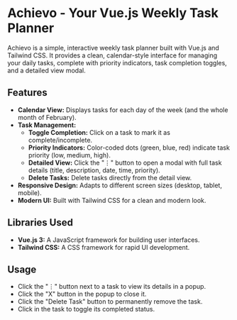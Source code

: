 # Achievo - Your Vue.js Weekly Task Planner

Achievo is a simple, interactive weekly task planner built with Vue.js and Tailwind CSS. It provides a clean, calendar-style interface for managing your daily tasks, complete with priority indicators, task completion toggles, and a detailed view modal.

## Features

*   **Calendar View:** Displays tasks for each day of the week (and the whole month of February).
*   **Task Management:**
    *   **Toggle Completion:** Click on a task to mark it as complete/incomplete.
    *   **Priority Indicators:** Color-coded dots (green, blue, red) indicate task priority (low, medium, high).
    *   **Detailed View:** Click the "⋮" button to open a modal with full task details (title, description, date, time, priority).
    *   **Delete Tasks:** Delete tasks directly from the detail view.
*   **Responsive Design:** Adapts to different screen sizes (desktop, tablet, mobile).
*   **Modern UI:** Built with Tailwind CSS for a clean and modern look.

## Libraries Used

*   **Vue.js 3:** A JavaScript framework for building user interfaces.
*   **Tailwind CSS:** A CSS framework for rapid UI development.

## Usage
* Click the "⋮" button next to a task to view its details in a popup.
* Click the "X" button in the popup to close it.
* Click the "Delete Task" button to permanently remove the task.
* Click in the task to toggle its completed status.
